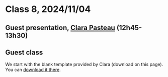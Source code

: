 # Class 8, 2024/11/04

## Guest presentation, [Clara Pasteau](https://www.clarapasteau.com) (12h45-13h30)

## Guest class

We start with the blank template provided by Clara (download on this page). You can [download it there](https://github.com/francois-gm/go-kabk-y1a/blob/main/08%20-%2020241104%20-%20Guest%20visit/starterkit.zip).
